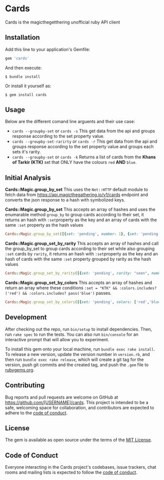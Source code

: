 # Cards
Cards is the magicthegetthering unofficial ruby API client
## Installation

Add this line to your application's Gemfile:

```ruby
gem 'cards'
```

And then execute:

    $ bundle install

Or install it yourself as:

    $ gem install cards

## Usage

Below are the different comand line arguents and their use case:
- `cards --groupby-set` or `cards -s` This get data from the api and groups response according to the set property value.
- `cards --groupby-set-rarirty` or `cards -r` This get data from the api and groups response according to the set property value and groups each sets it's rarity.
- `cards --groupby-set` or `cards -k` Returns a list of cards from the  **Khans of Tarkir (KTK)** set that ONLY have the colours `red` **AND** `blue`.

## Initial Analysis

**Cards::Magic.group_by_set**
This uses the `Net::HTTP` default module to fetch data from https://api.magicthegathering.io/v1/cards endpoint and converts the json response to a hash with symbolized keys.

**Cards::Magic.group_by_set**
This accepts an array of hashes and uses the enumarable method `group_by` to group cards according to their set, it returns an hash with `:set`property as the key and an array of cards with the same `:set` property as the hash values
```ruby
Cards::Magic.group_by_set([{set: 'pending', number: 1}, {set: 'pending', number: 2}, {set: 'closed', number: 3}]) == {"pending"=>[{set: 'pending', number: 1}, {set: 'pending', number: 2}], "closed" => [{set: 'closed', number: 3}]}
```
**Cards::Magic.group_set_by_rarity**
This accepts an array of hashes and call the group_by_set to group cards according to their set while also grouping `:set` cards by `rarity`, it returns an hash with `:set`property as the key and an hash of cards with the same `:set` property grouped by rarity as the hash values
```ruby
Cards::Magic.group_set_by_rarity([{set: 'pending', rarity: "seen", number: 1}, {set: 'pending',rarity: "unseen", number: 2}) == {"pending"=>{"seen"=> [{set: 'pending', rarity: "seen", number: 1}], "unseen"=> [{set: 'pending', rarity: "unseen", number: 2}]}
```
**Cards::Magic.group_set_by_colors**
This accepts an array of hashes and return an array where these conditions `:set = "KTK" && :colors.includes?('red') && :colors.includes? pass('blue')` passes.
```ruby
Cards::Magic.group_set_by_colors([{set: 'pending', colors: ['red','blue'], number: 1}, {set: 'KTK', colors: ['red','blue'], number: 2}]) == [{set: 'KTK', colors: ['red','blue'], number: 2}]
```



## Development

After checking out the repo, run `bin/setup` to install dependencies. Then, run `rake spec` to run the tests. You can also run `bin/console` for an interactive prompt that will allow you to experiment.

To install this gem onto your local machine, run `bundle exec rake install`. To release a new version, update the version number in `version.rb`, and then run `bundle exec rake release`, which will create a git tag for the version, push git commits and the created tag, and push the `.gem` file to [rubygems.org](https://rubygems.org).

## Contributing

Bug reports and pull requests are welcome on GitHub at https://github.com/[USERNAME]/cards. This project is intended to be a safe, welcoming space for collaboration, and contributors are expected to adhere to the [code of conduct](https://github.com/[USERNAME]/cards/blob/master/CODE_OF_CONDUCT.md).

## License

The gem is available as open source under the terms of the [MIT License](https://opensource.org/licenses/MIT).

## Code of Conduct

Everyone interacting in the Cards project's codebases, issue trackers, chat rooms and mailing lists is expected to follow the [code of conduct](https://github.com/[USERNAME]/cards/blob/master/CODE_OF_CONDUCT.md).
